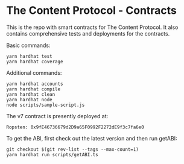 # The Content Protocol - Contracts

This is the repo with smart contracts for The Content Protocol. It also contains comprehensive tests and deployments for the contracts.

Basic commands:

```shell
yarn hardhat test
yarn hardhat coverage

```

Additional commands:

```shell
yarn hardhat accounts
yarn hardhat compile
yarn hardhat clean
yarn hardhat node
node scripts/sample-script.js
```

The v7 contract is presently deployed at:

```
Ropsten: 0x9fE46736679d2D9a65F0992F2272dE9f3c7fa6e0
```

To get the ABI, first check out the latest version and then run getABI: 

```shell
git checkout $(git rev-list --tags --max-count=1)
yarn hardhat run scripts/getABI.ts
```